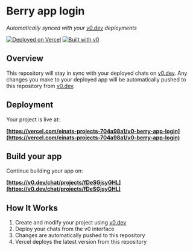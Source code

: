 # Berry app login

*Automatically synced with your [v0.dev](https://v0.dev) deployments*

[![Deployed on Vercel](https://img.shields.io/badge/Deployed%20on-Vercel-black?style=for-the-badge&logo=vercel)](https://vercel.com/einats-projects-704a98a1/v0-berry-app-login)
[![Built with v0](https://img.shields.io/badge/Built%20with-v0.dev-black?style=for-the-badge)](https://v0.dev/chat/projects/fDeSGjsyGHL)

## Overview

This repository will stay in sync with your deployed chats on [v0.dev](https://v0.dev).
Any changes you make to your deployed app will be automatically pushed to this repository from [v0.dev](https://v0.dev).

## Deployment

Your project is live at:

**[https://vercel.com/einats-projects-704a98a1/v0-berry-app-login](https://vercel.com/einats-projects-704a98a1/v0-berry-app-login)**

## Build your app

Continue building your app on:

**[https://v0.dev/chat/projects/fDeSGjsyGHL](https://v0.dev/chat/projects/fDeSGjsyGHL)**

## How It Works

1. Create and modify your project using [v0.dev](https://v0.dev)
2. Deploy your chats from the v0 interface
3. Changes are automatically pushed to this repository
4. Vercel deploys the latest version from this repository
